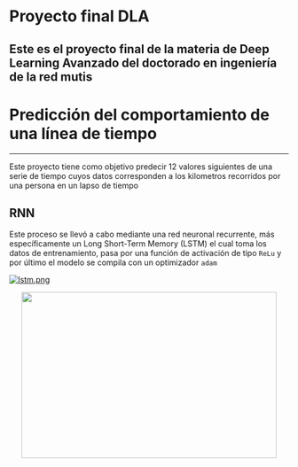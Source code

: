 # Proyecto final DLA
Este es el proyecto final de la materia de Deep Learning Avanzado del doctorado en ingeniería 
de la red mutis
---
# Predicción del comportamiento de una línea de tiempo
---
Este proyecto tiene como objetivo predecir 12 valores siguientes de una serie de tiempo cuyos
datos corresponden a los kilometros recorridos por una persona en un lapso de tiempo
## RNN
Este proceso se llevó a cabo mediante una red neuronal recurrente, más específicamente un Long
Short-Term Memory (LSTM) el cual toma los datos de entrenamiento, pasa por una función de 
activación de tipo `ReLu` y por último el modelo se compila con un optimizador `adam`

[![lstm.png](https://i.postimg.cc/FzjCwqbr/lstm.png)](https://postimg.cc/xN1Pz6Fh)

<p align="center">
  <img width="460" height="300" src="https://i.postimg.cc/FzjCwqbr/lstm.png">
</p>
